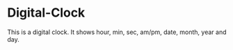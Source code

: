 # Digital-Clock
This is a digital clock. It shows hour, min, sec, am/pm, date, month, year and day. 
